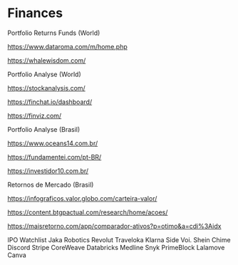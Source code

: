 # Finances

Portfolio Returns Funds (World)

https://www.dataroma.com/m/home.php

https://whalewisdom.com/

Portfolio Analyse (World)

https://stockanalysis.com/

https://finchat.io/dashboard/

https://finviz.com/

Portfolio Analyse (Brasil)

https://www.oceans14.com.br/

https://fundamentei.com/pt-BR/

https://investidor10.com.br/

Retornos de Mercado (Brasil)

https://infograficos.valor.globo.com/carteira-valor/

https://content.btgpactual.com/research/home/acoes/

https://maisretorno.com/app/comparador-ativos?p=otimo&a=cdi%3Aidx

IPO Watchlist
Jaka Robotics
Revolut
Traveloka
Klarna
Side
Voi.
Shein
Chime
Discord
Stripe
CoreWeave
Databricks
Medline
Snyk
PrimeBlock
Lalamove
Canva


